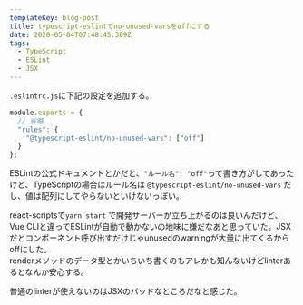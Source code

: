 ```yaml
---
templateKey: blog-post
title: typescript-eslintでno-unused-varsをoffにする
date: 2020-05-04T07:48:45.389Z
tags:
  - TypeScript
  - ESLint
  - JSX
---
```

`.eslintrc.js`に下記の設定を追加する。

```javascript
module.exports = {
  // 省略
  "rules": {
    "@typescript-eslint/no-unused-vars": ["off"]
  }
};
```

ESLintの公式ドキュメントとかだと、`"ルール名": "off"`って書き方がしてあったけど、TypeScriptの場合はルール名は `@typescript-eslint/no-unused-vars` だし、値は配列にしてやらないといけないっぽい。

react-scriptsで`yarn start` で開発サーバーが立ち上がるのは良いんだけど、Vue CLIと違ってESLintが自動で動かないの地味に嫌だなあと思っていた。JSXだとコンポーネント呼び出すだけじゃunusedのwarningが大量に出てくるからoffにした。  
renderメソッドのデータ型とかいちいち書くのもアレかも知んないけどlinterあるとなんか安心する。

普通のlinterが使えないのはJSXのバッドなところだなと感じた。